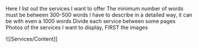 Here I list out the services I want to offer
The minimum number of words must be between 300-500 words
I have to describe in a detailed way, it can be with even a 1000 words
Divide each service between some pages
Photos of the services I want to display, FIRST the images



![[Services/Content]]